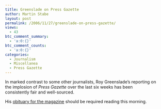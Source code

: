 ```yaml
---
title: Greenslade on Press Gazette
author: Martin Stabe
layout: post
permalink: /2006/11/27/greenslade-on-press-gazette/
views:
  - 43
btc_comment_summary:
  - 'a:0:{}'
btc_comment_counts:
  - 'a:0:{}'
categories:
  - Journalism
  - Miscellanea
  - Press Gazette
---
```

In marked contrast to some other journalists, Roy Greenslade&#8217;s reporting on the implosion of *Press Gazette* over the last six weeks has been consistently fair and well-sourced.

His [obituary for the magazine][1] should be required reading this morning.

 [1]: http://blogs.guardian.co.uk/greenslade/2006/11/uk_press_gazette_19652006.html